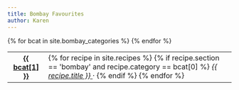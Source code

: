```yaml
---
title: Bombay Favourites
author: Karen
---
```

<table class="table is-hoverable">
   <tbody>
      {% for bcat in site.bombay_categories %}
      <tr>
         <th>
            <a href ='{{bcat[0]}}'>{{ bcat[1] }}</a>
         </th>
         <td>
            {% for recipe in site.recipes %}
                {% if recipe.section == 'bombay' and recipe.category == bcat[0] %}
                    <i> <a href="{{ recipe.url }}">
                    {{ recipe.title }} </a></i> &middot;
                {% endif %}
            {% endfor %}
         </td>
      </tr>
      {% endfor %}
   </tbody>
</table>
